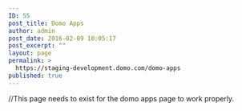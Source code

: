 ```yaml
---
ID: 55
post_title: Domo Apps
author: admin
post_date: 2016-02-09 10:05:17
post_excerpt: ""
layout: page
permalink: >
  https://staging-development.domo.com/domo-apps
published: true
---
```

//This page needs to exist for the domo apps page to work properly.